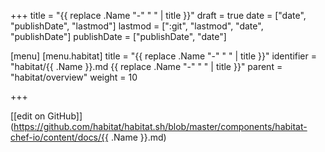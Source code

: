 +++
title = "{{ replace .Name "-" " " | title }}"
draft = true
date = ["date", "publishDate", "lastmod"]
lastmod = [":git", "lastmod", "date", "publishDate"]
publishDate = ["publishDate", "date"]

[menu]
  [menu.habitat]
    title = "{{ replace .Name "-" " " | title }}"
    identifier = "habitat/{{ .Name }}.md {{ replace .Name "-" " " | title }}"
    parent = "habitat/overview"
    weight = 10

+++

[\[edit on GitHub\]](https://github.com/habitat/habitat.sh/blob/master/components/habitat-chef-io/content/docs/{{ .Name }}.md)
